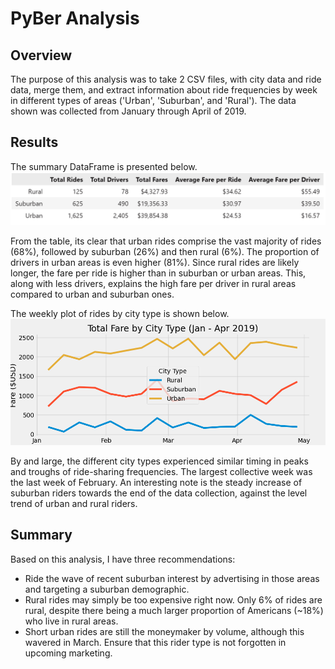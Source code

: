 # PyBer Analysis

## Overview
The purpose of this analysis was to take 2 CSV files, with city data and ride data, merge them, and extract information about 
ride frequencies by week in different types of areas ('Urban', 'Suburban', and 'Rural'). The data shown was collected from January through April of 2019.

## Results
The summary DataFrame is presented below.
![Summary DataFrame](analysis/summary_df.png)

From the table, its clear that urban rides comprise the vast majority of rides (68%), followed by suburban (26%) and then rural (6%). The proportion of drivers in urban areas is even higher (81%). Since rural rides are likely longer, the fare per ride is higher than in suburban or urban areas. This, along with less drivers, explains the high fare per driver in rural areas compared to urban and suburban ones.

The weekly plot of rides by city type is shown below.
![Weekly Plot](analysis/PyBer_fare_summary.png)

By and large, the different city types experienced similar timing in peaks and troughs of ride-sharing frequencies. The largest collective week was the last week of February. An interesting note is the steady increase of suburban riders towards the end of the data collection, against the level trend of urban and rural riders.

## Summary
Based on this analysis, I have three recommendations:
- Ride the wave of recent suburban interest by advertising in those areas and targeting a suburban demographic.
- Rural rides may simply be too expensive right now. Only 6% of rides are rural, despite there being a much larger proportion of Americans (~18%) who live in rural areas.
- Short urban rides are still the moneymaker by volume, although this wavered in March. Ensure that this rider type is not forgotten in upcoming marketing.
